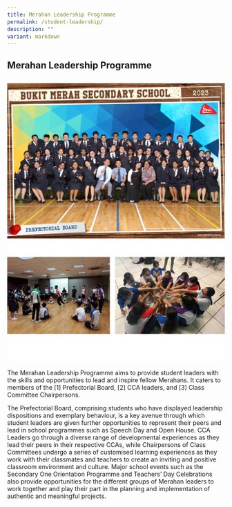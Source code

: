 ```yaml
---
title: Merahan Leadership Programme
permalink: /student-leadership/
description: ""
variant: markdown
---
```

## Merahan Leadership Programme
## 
<img src="/images/prefect-2023.jpg" style="width:60%,align:left">

<img src="/images/prefect001.png" style="width:60%,align:left">

The Merahan Leadership Programme aims to provide student leaders with the skills and opportunities to lead and inspire fellow Merahans. It caters to members of the [1] Prefectorial Board, [2] CCA leaders, and [3] Class Committee Chairpersons.

The Prefectorial Board, comprising students who have displayed leadership dispositions and exemplary behaviour, is a key avenue through which student leaders are given further opportunities to represent their peers and lead in school programmes such as Speech Day and Open House. CCA Leaders go through a diverse range of developmental experiences as they lead their peers in their respective CCAs, while Chairpersons of Class Committees undergo a series of customised learning experiences as they work with their classmates and teachers to create an inviting and positive classroom environment and culture. Major school events such as the Secondary One Orientation Programme and Teachers’ Day Celebrations also provide opportunities for the different groups of Merahan leaders to work together and play their part in the planning and implementation of authentic and meaningful projects.